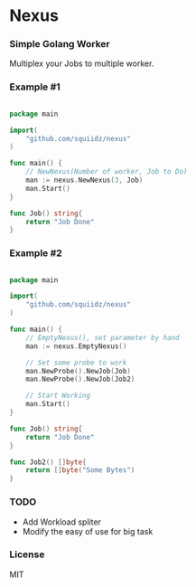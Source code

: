 Nexus
=====

### Simple Golang Worker
Multiplex your Jobs to multiple worker.

### Example #1

``` go

package main 

import(
	"github.com/squiidz/nexus"
)

func main() {
	// NewNexus(Number of worker, Job to Do)
	man := nexus.NewNexus(3, Job)
	man.Start()
}

func Job() string{
	return "Job Done"
}

```

### Example #2

``` go

package main 

import(
	"github.com/squiidz/nexus"
)

func main() {
	// EmptyNexus(), set parameter by hand
	man := nexus.EmptyNexus()

	// Set some probe to work
	man.NewProbe().NewJob(Job)
	man.NewProbe().NewJob(Job2)

	// Start Working
	man.Start()
}

func Job() string{
	return "Job Done"
}

func Job2() []byte{
	return []byte("Some Bytes")
}

```

### TODO

- Add Workload spliter
- Modify the easy of use for big task

### License

MIT 